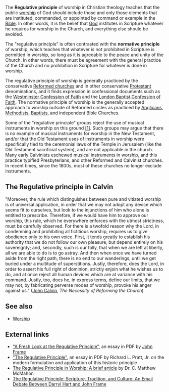 The **Regulative principle** of worship in Christian theology
teaches that the public [worship](Worship "Worship") of God should
include those and only those elements that are instituted,
commanded, or appointed by command or example in the
[Bible](Bible "Bible"). In other words, it is the belief that
[God](God "God") institutes in Scripture whatever he requires for
worship in the Church, and everything else should be avoided.

The "regulative principle" is often contrasted with the
**normative principle** of worship, which teaches that whatever is
not prohibited in Scripture is permitted in worship, so long as it
is agreeable to the peace and unity of the Church. In other words,
there must be agreement with the general practice of the Church and
no prohibition in Scripture for whatever is done in worship.

The regulative principle of worship is generally practiced by the
conservative
[Reformed churches](Reformed_churches "Reformed churches") and in
other conservative [Protestant](Protestantism "Protestantism")
denominations, and it finds expression in confessional documents
such as the
[Westminster Confession of Faith](Westminster_Confession_of_Faith "Westminster Confession of Faith")
and the
[London Baptist Confession of Faith](London_Baptist_Confession_of_1689 "London Baptist Confession of 1689").
The normative principle of worship is the generally accepted
approach to worship outside of Reformed circles as practiced by
[Anglicans](Anglican "Anglican"),
[Methodists](Methodist "Methodist"), [Baptists](Baptist "Baptist"),
and independent Bible Churches.

Some of the "regulative principle" groups reject the use of musical
instruments in worship on this ground
[[1]](http://www.reformed.com/pub/music.htm). Such groups may argue
that there is no example of musical instruments for worship in the
New Testament, and/or that the Old Testament uses of instruments in
worship were specifically tied to the ceremonial laws of the Temple
in Jerusalem (like the Old Testament sacrificial system), and are
not applicable in the church. Many early Calvinists eschewed
musical instruments in worship, and this practice typified
Presbyterians, and other Reformed and Calvinist churches. In recent
times, since the 1800s, most of these churches no longer exclude
instruments.

## The Regulative principle in Calvin

"Moreover, the rule which distinguishes between pure and vitiated
worship is of universal application, in order that we may not adopt
any device which seems fit to ourselves, but look to the
injunctions of him who alone is entitled to prescribe. Therefore,
if we would have him to approve our worship, this rule, which he
everywhere enforces with the utmost strictness, must be carefully
observed. For there is a twofold reason why the Lord, in condemning
and prohibiting all fictitious worship, requires us to give
obedience only to his own voice. First, it tends greatly to
establish his authority that we do not follow our own pleasure, but
depend entirely on his sovereignty; and, secondly, such is our
folly, that when we are left at liberty, all we are able to do is
to go astray. And then when once we have turned aside from the
right path, there is no end to our wanderings, until we get buried
under a multitude of superstitions. Justly, therefore, does the
Lord, in order to assert his full right of dominion, strictly
enjoin what he wishes us to do, and at once reject all human
devices which are at variance with his command. Justly, too, does
he, in express terms, define our limits, that we may not, by
fabricating perverse modes of worship, provoke his anger against
us." ([John Calvin](John_Calvin "John Calvin"),
*The Necessity of Reforming the Church*)

## See also

-   [Worship](Worship "Worship")

## External links

-   ["A Fresh Look at the Regulative Principle"](http://reformedperspectives.org/newfiles/joh_frame/Frame.Ethics2005.AFreshLookattheRegulativePrinciple.pdf),
    an essay in PDF by [John Frame](John_Frame "John Frame")
-   ["The Regulative Principle"](http://reformedperspectives.org/newfiles/ric_pratt/TH.Pratt.Reg.Princ.pdf),
    an essay in PDF by Richard L. Pratt, Jr. on the modern formulation
    and application of this historic principle
-   [The Regulative Principle in Worship: A brief article](http://www.apuritansmind.com/PuritanWorship/McMahonRegulativePrinciple.htm)
    by Dr. C. Matthew McMahon
-   [The Regulative Principle: Scripture, Tradition, and Culture: An Email Debate Between Darryl Hart and John Frame](http://www.frame-poythress.org/frame_articles/1998HartDebate.htm)



